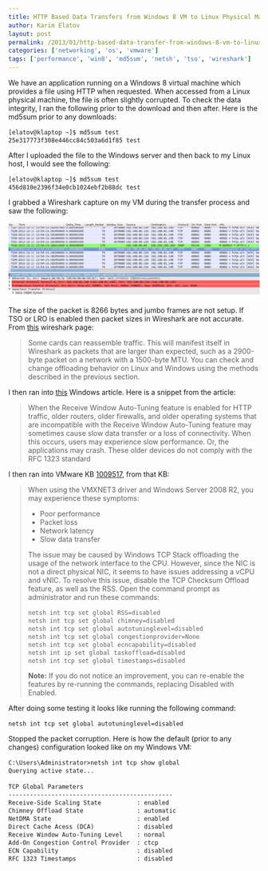 ```yaml
---
title: HTTP Based Data Transfers from Windows 8 VM to Linux Physical Machine are Corrupted
author: Karim Elatov
layout: post
permalink: /2013/01/http-based-data-transfer-from-windows-8-vm-to-linux-physical-machine-gets-corrupted/
categories: ['networking', 'os', 'vmware']
tags: ['performance', 'win8', 'md5sum', 'netsh', 'tso', 'wireshark']
---
```


We have an application running on a Windows 8 virtual machine which provides a file using HTTP when requested. When accessed from a Linux physical machine, the file is often slightly corrupted. To check the data integrity, I ran the following prior to the download and then after. Here is the md5sum prior to any downloads:

    [elatov@klaptop ~]$ md5sum test
    25e317773f308e446cc84c503a6d1f85 test


After I uploaded the file to the Windows server and then back to my Linux host, I would see the following:

    [elatov@klaptop ~]$ md5sum test
    456d810e2396f34e0cb1024ebf2b88dc test


I grabbed a Wireshark capture on my VM during the transfer process and saw the following:

![SRC Win VM HTTP Based Data Transfers from Windows 8 VM to Linux Physical Machine are Corrupted](https://github.com/elatov/uploads/raw/master/2012/12/SRC_Win_VM.png)

The size of the packet is 8266 bytes and jumbo frames are not setup. If TSO or LRO is enabled then packet sizes in Wireshark are not accurate. From [this](http://wiki.wireshark.org/CaptureSetup/Offloading) wireshark page:

> Some cards can reassemble traffic. This will manifest itself in Wireshark as packets that are larger than expected, such as a 2900-byte packet on a network with a 1500-byte MTU. You can check and change offloading behavior on Linux and Windows using the methods described in the previous section.

I then ran into [this](https://support.microsoft.com/en-us/help/947239/description-of-the-receive-window-auto-tuning-feature-for-http-traffic) Windows article. Here is a snippet from the article:

> When the Receive Window Auto-Tuning feature is enabled for HTTP traffic, older routers, older firewalls, and older operating systems that are incompatible with the Receive Window Auto-Tuning feature may sometimes cause slow data transfer or a loss of connectivity. When this occurs, users may experience slow performance. Or, the applications may crash. These older devices do not comply with the RFC 1323 standard

I then ran into VMware KB [1009517](http://kb.vmware.com/kb/1009517), from that KB:

> When using the VMXNET3 driver and Windows Server 2008 R2, you may experience these symptoms:
>
> *   Poor performance
> *   Packet loss
> *   Network latency
> *   Slow data transfer
>
> The issue may be caused by Windows TCP Stack offloading the usage of the network interface to the CPU. However, since the NIC is not a direct physical NIC, it seems to have issues addressing a vCPU and vNIC. To resolve this issue, disable the TCP Checksum Offload feature, as well as the RSS. Open the command prompt as administrator and run these commands:
>
>     netsh int tcp set global RSS=disabled
>     netsh int tcp set global chimney=disabled
>     netsh int tcp set global autotuninglevel=disabled
>     netsh int tcp set global congestionprovider=None
>     netsh int tcp set global ecncapability=disabled
>     netsh int ip set global taskoffload=disabled
>     netsh int tcp set global timestamps=disabled
>
>
> **Note:** If you do not notice an improvement, you can re-enable the features by re-running the commands, replacing Disabled with Enabled.

After doing some testing it looks like running the following command:

    netsh int tcp set global autotuninglevel=disabled


Stopped the packet corruption. Here is how the default (prior to any changes) configuration looked like on my Windows VM:

    C:\Users\Administrator>netsh int tcp show global
    Querying active state...

    TCP Global Parameters
    ----------------------------------------------
    Receive-Side Scaling State          : enabled
    Chimney Offload State               : automatic
    NetDMA State                        : enabled
    Direct Cache Acess (DCA)            : disabled
    Receive Window Auto-Tuning Level    : normal
    Add-On Congestion Control Provider  : ctcp
    ECN Capability                      : disabled
    RFC 1323 Timestamps                 : disabled


